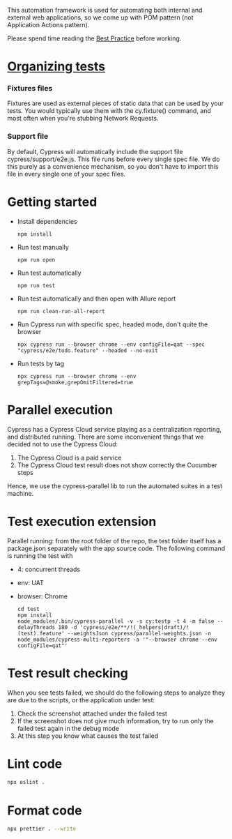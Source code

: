 This automation framework is used for automating both internal and external web applications, so we come up with POM pattern (not Application Actions pattern).

Please spend time reading the [Best Practice](https://docs.cypress.io/guides/references/best-practices)
before working.

# [Organizing tests](https://docs.cypress.io/guides/core-concepts/writing-and-organizing-tests)

### Fixtures files

Fixtures are used as external pieces of static data that can be used by your tests.
You would typically use them with the cy.fixture() command, and most often when you're stubbing Network Requests.

### Support file

By default, Cypress will automatically include the support file cypress/support/e2e.js. This file runs before every single spec file.
We do this purely as a convenience mechanism, so you don't have to import this file in every single one of your spec files.

# Getting started

- Install dependencies

  `npm install`

- Run test manually

  `npm run open`

- Run test automatically

  `npm run test`

- Run test automatically and then open with Allure report

  `npm run clean-run-all-report`

- Run Cypress run with specific spec, headed mode, don't quite the browser

  `npx cypress run --browser chrome --env configFile=qat --spec "cypress/e2e/todo.feature" --headed --no-exit`

- Run tests by tag

  `npx cypress run --browser chrome --env grepTags=@smoke,grepOmitFiltered=true`

# Parallel execution

Cypress has a Cypress Cloud service playing as a centralization reporting, and distributed running.
There are some inconvenient things that we decided not to use the Cypress Cloud:

1. The Cypress Cloud is a paid service
2. The Cypress Cloud test result does not show correctly the Cucumber steps

Hence, we use the cypress-parallel lib to run the automated suites in a test machine.

# Test execution extension

Parallel running: from the root folder of the repo, the test folder itself has a package.json separately with
the app source code. The following command is running the test with

- 4: concurrent threads
- env: UAT
- browser: Chrome

  ```
  cd test
  npm install
  node_modules/.bin/cypress-parallel -v -s cy:testp -t 4 -m false --delayThreads 180 -d 'cypress/e2e/**/!(_helpers|draft)/!(test).feature' --weightsJson cypress/parallel-weights.json -n node_modules/cypress-multi-reporters -a '"--browser chrome --env configFile=qat"'
  ```

# Test result checking

When you see tests failed, we should do the following steps to analyze they are due to the scripts, or the application under test:

1. Check the screenshot attached under the failed test
2. If the screenshot does not give much information, try to run only the failed test again in the debug mode
3. At this step you know what causes the test failed

# Lint code

```sh
npx eslint .
```

# Format code

```sh
npx prettier . --write
```
